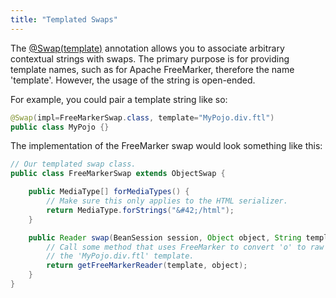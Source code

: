 ```yaml
---
title: "Templated Swaps"
---
```


The [@Swap(template)](API_DOCS/org/apache/juneau/annotation/Swap.html#template()) annotation allows you to associate
arbitrary contextual strings with swaps.
The primary purpose is for providing template names, such as for Apache FreeMarker, therefore the name 'template'.
However, the usage of the string is open-ended.

For example, you could pair a template string like so:

```java
@Swap(impl=FreeMarkerSwap.class, template="MyPojo.div.ftl")
public class MyPojo {}
```

The implementation of the FreeMarker swap would look something like this:

```java
// Our templated swap class.
public class FreeMarkerSwap extends ObjectSwap {

    public MediaType[] forMediaTypes() {
        // Make sure this only applies to the HTML serializer.
        return MediaType.forStrings("&#42;/html");
    }

    public Reader swap(BeanSession session, Object object, String template) throws Exception {
        // Call some method that uses FreeMarker to convert 'o' to raw HTML using
        // the 'MyPojo.div.ftl' template.
        return getFreeMarkerReader(template, object);
    }
}
```
